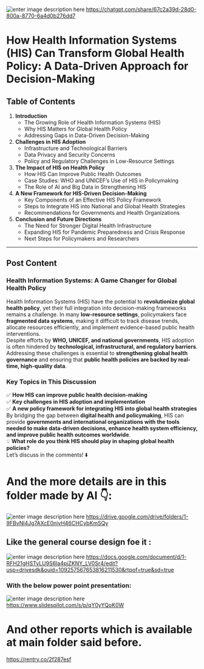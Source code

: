
![enter image description here](https://i.sstatic.net/bmDTY9cU.jpg)
https://chatgpt.com/share/67c2a39d-28d0-800a-8770-6a4d0b276dd7
# **How Health Information Systems (HIS) Can Transform Global Health Policy: A Data-Driven Approach for Decision-Making**
## **Table of Contents**  
1. **Introduction**  
   - The Growing Role of Health Information Systems (HIS)  
   - Why HIS Matters for Global Health Policy  
   - Addressing Gaps in Data-Driven Decision-Making  
2. **Challenges in HIS Adoption**  
   - Infrastructure and Technological Barriers  
   - Data Privacy and Security Concerns  
   - Policy and Regulatory Challenges in Low-Resource Settings  
3. **The Impact of HIS on Health Policy**  
   - How HIS Can Improve Public Health Outcomes  
   - Case Studies: WHO and UNICEF’s Use of HIS in Policymaking  
   - The Role of AI and Big Data in Strengthening HIS  
4. **A New Framework for HIS-Driven Decision-Making**  
   - Key Components of an Effective HIS Policy Framework  
   - Steps to Integrate HIS into National and Global Health Strategies  
   - Recommendations for Governments and Health Organizations  
5. **Conclusion and Future Directions**  
   - The Need for Stronger Digital Health Infrastructure  
   - Expanding HIS for Pandemic Preparedness and Crisis Response  
   - Next Steps for Policymakers and Researchers  
---
## **Post Content**  
### **Health Information Systems: A Game Changer for Global Health Policy**  
Health Information Systems (HIS) have the potential to **revolutionize global health policy**, yet their full integration into decision-making frameworks remains a challenge. In many **low-resource settings**, policymakers face **fragmented data systems**, making it difficult to track disease trends, allocate resources efficiently, and implement evidence-based public health interventions.  
Despite efforts by **WHO, UNICEF, and national governments**, HIS adoption is often hindered by **technological, infrastructural, and regulatory barriers**. Addressing these challenges is essential to **strengthening global health governance** and ensuring that **public health policies are backed by real-time, high-quality data**.  
### **Key Topics in This Discussion**  
✅ **How HIS can improve public health decision-making**  
✅ **Key challenges in HIS adoption and implementation**  
✅ **A new policy framework for integrating HIS into global health strategies**  
By bridging the gap between **digital health and policymaking**, HIS can provide **governments and international organizations with the tools needed to make data-driven decisions, enhance health system efficiency, and improve public health outcomes worldwide**.  
💡 **What role do you think HIS should play in shaping global health policies?**  
Let’s discuss in the comments! ⬇️
# And the more details are in this folder made by AI 👇:
![enter image description here](https://i.sstatic.net/2f4YBIlM.jpg)
https://drive.google.com/drive/folders/1-9FBvNl4Jg7AXcE0niyH46CHCybKmSQy
## Like the general course design foe it :
![enter image description here](https://i.sstatic.net/GGlaBAQE.jpg)
https://docs.google.com/document/d/1-RFH21gHSTyLU9S6la4pjZKNY_LV0Sr4/edit?usp=drivesdk&ouid=109257567653816211530&rtpof=true&sd=true
### With the below power point presentation:
![enter image description here](https://i.sstatic.net/lGMgEcO9.jpg)
https://www.slidespilot.com/s/p/qY0yYQoK0W
 
# And other reports which is available at main folder said before.


https://rentry.co/2f287esf
